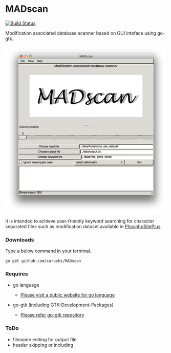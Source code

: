 # MADscan

[![Build Status](https://drone.io/github.com/carushi/MADscan/status.png)](https://drone.io/github.com/carushi/MADscan/latest)

Modification associated database scanner based on GUI inteface using go-gtk.

![](image/window.png)

It is intended to achieve user-friendly keyword searching for character separated files such as modification dataset available in [PhosphoSitePlus](http://www.phosphosite.org/homeAction.action).


### Downloads

Type a below command in your terminal.

```
go get github.com/carushi/MADscan
```

### Requires

* go language
	* [Please visit a public website for go language](https://golang.org)

* go-gtk (including GTK-Development-Packages)
	* [Please refer go-gtk repository](https://github.com/mattn/go-gtk)

	
### ToDo

* filename editing for output file
* header skipping or including



